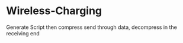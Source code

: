 # Wireless-Charging
Generate Script then compress send through data, decompress in the receiving end
